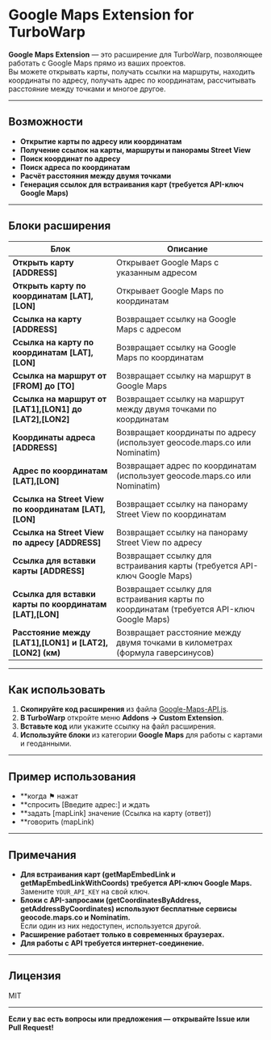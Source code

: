 # Google Maps Extension for TurboWarp

**Google Maps Extension** — это расширение для TurboWarp, позволяющее работать с Google Maps прямо из ваших проектов.  
Вы можете открывать карты, получать ссылки на маршруты, находить координаты по адресу, получать адрес по координатам, рассчитывать расстояние между точками и многое другое.


---

## Возможности

- **Открытие карты по адресу или координатам**
- **Получение ссылок на карты, маршруты и панорамы Street View**
- **Поиск координат по адресу**
- **Поиск адреса по координатам**
- **Расчёт расстояния между двумя точками**
- **Генерация ссылок для встраивания карт (требуется API-ключ Google Maps)**

---

## Блоки расширения

| Блок | Описание |
|---|---|
| **Открыть карту [ADDRESS]** | Открывает Google Maps с указанным адресом |
| **Открыть карту по координатам [LAT],[LON]** | Открывает Google Maps по координатам |
| **Ссылка на карту [ADDRESS]** | Возвращает ссылку на Google Maps с адресом |
| **Ссылка на карту по координатам [LAT],[LON]** | Возвращает ссылку на Google Maps по координатам |
| **Ссылка на маршрут от [FROM] до [TO]** | Возвращает ссылку на маршрут в Google Maps |
| **Ссылка на маршрут от [LAT1],[LON1] до [LAT2],[LON2]** | Возвращает ссылку на маршрут между двумя точками по координатам |
| **Координаты адреса [ADDRESS]** | Возвращает координаты по адресу (использует geocode.maps.co или Nominatim) |
| **Адрес по координатам [LAT],[LON]** | Возвращает адрес по координатам (использует geocode.maps.co или Nominatim) |
| **Ссылка на Street View по координатам [LAT],[LON]** | Возвращает ссылку на панораму Street View по координатам |
| **Ссылка на Street View по адресу [ADDRESS]** | Возвращает ссылку на панораму Street View по адресу |
| **Ссылка для вставки карты [ADDRESS]** | Возвращает ссылку для встраивания карты (требуется API-ключ Google Maps) |
| **Ссылка для вставки карты по координатам [LAT],[LON]** | Возвращает ссылку для встраивания карты по координатам (требуется API-ключ Google Maps) |
| **Расстояние между [LAT1],[LON1] и [LAT2],[LON2] (км)** | Возвращает расстояние между двумя точками в километрах (формула гаверсинусов) |

---

## Как использовать

1. **Скопируйте код расширения** из файла [Google-Maps-API.js](https://github.com/ilnark545675/Google-Maps-API/tree/main).
2. **В TurboWarp** откройте меню **Addons → Custom Extension**.
3. **Вставьте код** или укажите ссылку на файл расширения.
4. **Используйте блоки** из категории **Google Maps** для работы с картами и геоданными.

---

## Пример использования
- **когда ⚑ нажат
- **спросить [Введите адрес:] и ждать
- **задать [mapLink] значение (Ссылка на карту (ответ))
- **говорить (mapLink)

---

## Примечания

- **Для встраивания карт (getMapEmbedLink и getMapEmbedLinkWithCoords) требуется API-ключ Google Maps.**  
  Замените `YOUR_API_KEY` на свой ключ.
- **Блоки с API-запросами (getCoordinatesByAddress, getAddressByCoordinates) используют бесплатные сервисы geocode.maps.co и Nominatim.**  
  Если один из них недоступен, используется другой.
- **Расширение работает только в современных браузерах.**
- **Для работы с API требуется интернет-соединение.**

---

## Лицензия

MIT

---

**Если у вас есть вопросы или предложения — открывайте Issue или Pull Request!**

